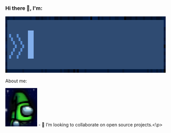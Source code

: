 ### Hi there 👋, I'm:

<img src="Assets/LoneHandymanTitle.gif" width="935" height="176" />

About me:

<p><img src="Assets/ProfilePhotoPixelated.png" width="100" height="120" /> - 👯 I’m looking to collaborate on open source projects.<\p>


